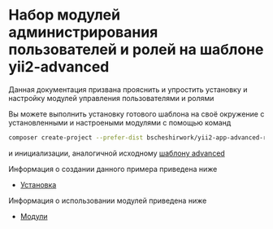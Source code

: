 Набор модулей администрирования пользователей и ролей на шаблоне yii2-advanced
===========================

Данная документация призвана прояснить и упростить установку и настройку модулей управления пользователями и ролями

Вы можете выполнить установку готового шаблона на своё окружение с установленными и настроеными модулями с помощью команд
```sh
composer create-project --prefer-dist bscheshirwork/yii2-app-advanced-rbac yii2-app-advanced-rbac
```
и инициализации, аналогичной исходному [шаблону advanced](https://github.com/yiisoft/yii2-app-advanced/blob/master/docs/guide/README.md)

Информация о создании данного примера приведена ниже

* [Установка](start-installation.md)

Информация о использовании модулей приведена ниже

* [Модули](start-modules.md)

